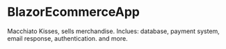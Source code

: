 # BlazorEcommerceApp
Macchiato Kisses, sells merchandise. Inclues: database, payment system, email response, authentication. and more. 
